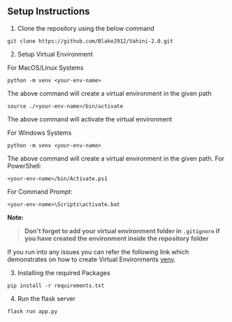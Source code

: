 ## Setup Instructions

1. Clone the repository using the below command

```
git clone https://github.com/Blake2912/Vahini-2.0.git
```

2. Setup Virtual Environment

For MacOS/Linux Systems

```
python -m venv <your-env-name>
```

The above command will create a virtual environment in the given path

```
source ./<your-env-name>/bin/activate
```

The above command will activate the virtual environment

For Windows Systems

```
python -m venv <your-env-name>
```

The above command will create a virtual environment in the given path.
For PowerShell:

```
<your-env-name>/bin/Activate.ps1
```

For Command Prompt:

```
<your-env-name>\Scripts\activate.bat
```

<Strong>
Note:

> Don't forget to add your virtual environment folder in `.gitignore` if you have created the environment inside the repository folder

</Strong>
If you run into any issues you can refer the following link which demonstrates on how to create Virtual Environments <a href="https://docs.python.org/3/library/venv.html">venv</a>.

3. Installing the required Packages

```
pip install -r requirements.txt
```

4. Run the flask server

```
flask run app.py
```
